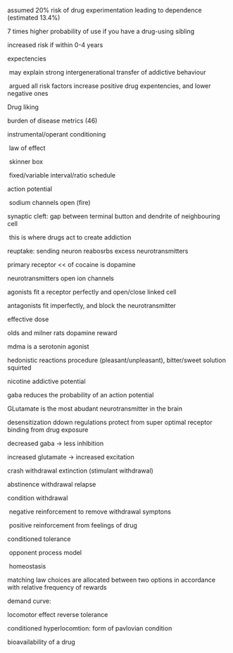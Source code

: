 assumed 20% risk of drug experimentation leading to dependence (estimated 13.4%)

7 times higher probability of use if you have a drug-using sibling

increased risk if within 0-4 years



expectencies

​	may explain strong intergenerational transfer of addictive behaviour

​	argued all risk factors increase positive drug expentencies, and lower negative ones



Drug liking

burden of disease metrics (46)



instrumental/operant conditioning

​	law of effect

​	skinner box

​	fixed/variable interval/ratio schedule



action potential

​	sodium channels open (fire)



synaptic cleft: gap between terminal button and dendrite of neighbouring cell

​	this is where drugs act to create addiction



reuptake: sending neuron reabosrbs excess neurotransmitters



primary receptor << of cocaine is dopamine



neurotransmitters open ion channels



agonists fit a receptor perfectly and open/close linked cell

antagonists fit imperfectly, and block the neurotransmitter



effective dose



olds and milner rats dopamine reward



mdma is a serotonin agonist



hedonistic reactions procedure (pleasant/unpleasant), bitter/sweet solution squirted



nicotine addictive potential



gaba reduces the probability of an action potential



GLutamate is the most abudant neurotransmitter in the brain



desensitization ddown regulations protect from super optimal receptor binding from drug exposure



decreased gaba -> less inhibition

increased glutamate -> increased excitation



crash withdrawal extinction (stimulant withdrawal)



abstinence withdrawal relapse



condition withdrawal

​	negative reinforcement to remove withdrawal symptons

​	positive reinforcement from feelings of drug



conditioned tolerance

​	opponent process model

​	homeostasis



matching law choices are allocated between two options in accordance with relative frequency of rewards



demand curve: 



locomotor effect reverse tolerance



conditioned hyperlocomtion: form of pavlovian condition



bioavailability of a drug 
